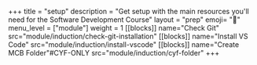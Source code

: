 +++
title = "setup"
description = "Get setup with the main resources you'll need for the Software Development Course"
layout = "prep"
emoji= "🧰"
menu_level = ["module"]
weight = 1
[[blocks]]
name="Check Git"
src="module/induction/check-git-installation"
[[blocks]]
name="Install VS Code"
src="module/induction/install-vscode"
[[blocks]]
name="Create MCB Folder"#CYF-ONLY
src="module/induction/cyf-folder"
+++

